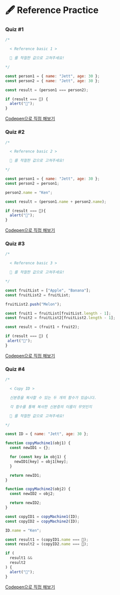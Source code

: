 # 🖋  Reference Practice

### Quiz #1

```javascript
/*

  < Reference basic 1 >

  💬 를 적절한 값으로 고쳐주세요!

*/

const person1 = { name: "Jett", age: 30 };
const person2 = { name: "Jett", age: 30 };

const result = (person1 === person2);

if (result === 💬) {
  alert("🎉");
}
```

[Codepen으로 직접 해보기](https://codepen.io/vanillacoding/pen/JjOdNoj)



### Quiz #2

```javascript
/*

  < Reference basic 2 >

  💬 를 적절한 값으로 고쳐주세요!

*/

const person1 = { name: "Jett", age: 30 };
const person2 = person1;

person2.name = "Ken";

const result = (person1.name + person2.name);

if (result === 💬){
  alert("🎉");
}

```

[Codepen으로 직접 해보기](https://codepen.io/vanillacoding/pen/RwjPVNo?editors=0010)



### Quiz #3

```javascript
/*

  < Reference basic 3 >

  💬 를 적절한 값으로 고쳐주세요!

*/

const fruitList = ["Apple", "Banana"];
const fruitList2 = fruitList;

fruitList2.push("Melon");

const fruit1 = fruitList[fruitList.length - 1];
const fruit2 = fruitList2[fruitList2.length - 1];

const result = (fruit1 + fruit2);

if (result === 💬) {
 alert("🎉");
}
```

[Codepen으로 직접 해보기](https://codepen.io/vanillacoding/pen/PoOqmwj)



### Quiz #4

```javascript
/*

  < Copy ID >

  신분증을 복사할 수 있는 두 개의 함수가 있습니다.

  각 함수를 통해 복사한 신분증의 이름이 무엇인지

  💬 를 적절한 값으로 고쳐주세요!

*/

const ID = { name: "Jett", age: 30 };

function copyMachine1(obj1) {
  const newID1 = {};

  for (const key in obj1) {
    newID1[key] = obj1[key];
  }

  return newID1;
}

function copyMachine2(obj2) {
  const newID2 = obj2;

  return newID2;
}

const copyID1 = copyMachine1(ID);
const copyID2 = copyMachine2(ID);

ID.name = "Ken";

const result1 = (copyID1.name === 💬);
const result2 = (copyID2.name === 💬);

if (
  result1 &&
  result2
) {
  alert("🎉");
}
```

[Codepen으로 직접 해보기](https://codepen.io/vanillacoding/pen/MWOwmYZ)
